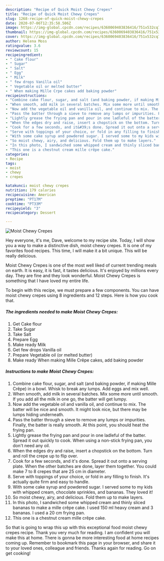 ```yaml
---
description: "Recipe of Quick Moist Chewy Crepes"
title: "Recipe of Quick Moist Chewy Crepes"
slug: 1268-recipe-of-quick-moist-chewy-crepes
date: 2020-07-06T12:35:58.506Z
image: https://img-global.cpcdn.com/recipes/6360069403836416/751x532cq70/moist-chewy-crepes-recipe-main-photo.jpg
thumbnail: https://img-global.cpcdn.com/recipes/6360069403836416/751x532cq70/moist-chewy-crepes-recipe-main-photo.jpg
cover: https://img-global.cpcdn.com/recipes/6360069403836416/751x532cq70/moist-chewy-crepes-recipe-main-photo.jpg
author: Helena Moss
ratingvalue: 3.6
reviewcount: 15
recipeingredient:
- " Cake flour"
- " Sugar"
- " Salt"
- " Egg"
- " Milk"
- " few drops Vanilla oil"
- " Vegetable oil or melted butter"
- " When making Mille Crpe cakes add baking powder"
recipeinstructions:
- "Combine cake flour, sugar, and salt (and baking powder, if making Mille Crêpe) in a bowl. Whisk to break any lumps. Add eggs and mix well."
- "When smooth, add milk in several batches. Mix some more until smooth. If you add all the milk in one go, the batter will get lumpy."
- "Now add the vegetable oil and vanilla oil, and continue to mix. The batter will be nice and smooth. It might look nice, but there may be lumps hiding underneath."
- "Pass the batter through a sieve to remove any lumps or impurities. Finally, the batter is really smooth. At this point, you should heat the frying pan."
- "Lightly grease the frying pan and pour in one ladleful of the batter. Spread it out quickly to cook. When using a non-stick frying pan, you don&#39;t need any oil."
- "When the edges dry and raise, insert a chopstick on the bottom. Turn and roll the crepe up to flip over."
- "Cook for a few seconds, and it&#39;s done. Spread it out onto a serving plate. When the other batches are done, layer them together. You could make 7 to 8 crepes that are 25 cm in diameter."
- "Serve with toppings of your choice, or fold in any filling to finish. It&#39;s actually quite firm and easy to handle."
- "With some cake syrup and powdered sugar. I served some to my kids with whipped cream, chocolate sprinkles, and bananas. They loved it!"
- "So moist chewy, airy, and delicious. Fold them up to make layers."
- "In this photo, I sandwiched some whipped cream and thinly sliced bananas to make a mille crêpe cake. I used 150 ml heavy cream and 3 bananas. I used a 20 cm frying pan."
- "This one is a chestnut cream mille crêpe cake."
categories:
- Recipe
tags:
- moist
- chewy
- crepes

katakunci: moist chewy crepes 
nutrition: 179 calories
recipecuisine: American
preptime: "PT17M"
cooktime: "PT33M"
recipeyield: "3"
recipecategory: Dessert

---
```



![Moist Chewy Crepes](https://img-global.cpcdn.com/recipes/6360069403836416/751x532cq70/moist-chewy-crepes-recipe-main-photo.jpg)

Hey everyone, it's me, Dave, welcome to my recipe site. Today, I will show you a way to make a distinctive dish, moist chewy crepes. It is one of my favorites food recipes. This time, I will make it a bit unique. This will be really delicious.



Moist Chewy Crepes is one of the most well liked of current trending meals on earth. It is easy, it is fast, it tastes delicious. It's enjoyed by millions every day. They are fine and they look wonderful. Moist Chewy Crepes is something that I have loved my entire life.


To begin with this recipe, we must prepare a few components. You can have moist chewy crepes using 8 ingredients and 12 steps. Here is how you cook that.

<!--inarticleads1-->

##### The ingredients needed to make Moist Chewy Crepes:

1. Get  Cake flour
1. Take  Sugar
1. Take  Salt
1. Prepare  Egg
1. Make ready  Milk
1. Get  few drops Vanilla oil
1. Prepare  Vegetable oil (or melted butter)
1. Make ready  When making Mille Crêpe cakes, add baking powder




<!--inarticleads2-->

##### Instructions to make Moist Chewy Crepes:

1. Combine cake flour, sugar, and salt (and baking powder, if making Mille Crêpe) in a bowl. Whisk to break any lumps. Add eggs and mix well.
1. When smooth, add milk in several batches. Mix some more until smooth. If you add all the milk in one go, the batter will get lumpy.
1. Now add the vegetable oil and vanilla oil, and continue to mix. The batter will be nice and smooth. It might look nice, but there may be lumps hiding underneath.
1. Pass the batter through a sieve to remove any lumps or impurities. Finally, the batter is really smooth. At this point, you should heat the frying pan.
1. Lightly grease the frying pan and pour in one ladleful of the batter. Spread it out quickly to cook. When using a non-stick frying pan, you don&#39;t need any oil.
1. When the edges dry and raise, insert a chopstick on the bottom. Turn and roll the crepe up to flip over.
1. Cook for a few seconds, and it&#39;s done. Spread it out onto a serving plate. When the other batches are done, layer them together. You could make 7 to 8 crepes that are 25 cm in diameter.
1. Serve with toppings of your choice, or fold in any filling to finish. It&#39;s actually quite firm and easy to handle.
1. With some cake syrup and powdered sugar. I served some to my kids with whipped cream, chocolate sprinkles, and bananas. They loved it!
1. So moist chewy, airy, and delicious. Fold them up to make layers.
1. In this photo, I sandwiched some whipped cream and thinly sliced bananas to make a mille crêpe cake. I used 150 ml heavy cream and 3 bananas. I used a 20 cm frying pan.
1. This one is a chestnut cream mille crêpe cake.




So that is going to wrap this up with this exceptional food moist chewy crepes recipe. Thank you very much for reading. I am confident you will make this at home. There is gonna be more interesting food at home recipes coming up. Remember to bookmark this page in your browser, and share it to your loved ones, colleague and friends. Thanks again for reading. Go on get cooking!
